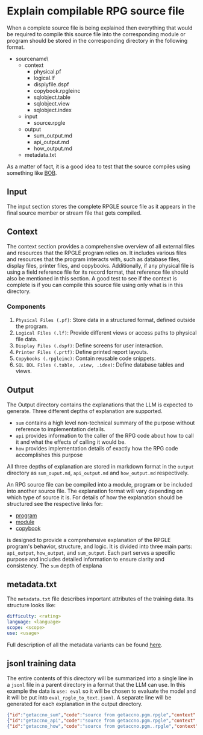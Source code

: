 # Explain compilable RPG source file

When a complete source file is being explained then everything that would be required to compile this source file into the corresponding module or program should be stored in the corresponding directory in the following format.

- sourcename\
  - context
    - physical.pf
    - logical.lf
    - displyfile.dspf
    - copybook.rpgleinc
    - sqlobject.table
    - sqlobject.view
    - sqlobject.index
  - input
    - source.rpgle
  - output
    - sum_output.md
    - api_output.md
    - how_output.md
  - metadata.txt

As a matter of fact, it is a good idea to test that the source compiles using something like [BOB](https://ibm.github.io/ibmi-bob/#/).

## Input

The input section stores the complete RPGLE source file as it appears in the final source member or stream file that gets compiled.

## Context

The context section provides a comprehensive overview of all external files and resources that the RPGLE program relies on. It includes various files and resources that the program interacts with, such as database files, display files, printer files, and copybooks. Additionally, if any physical file is using a field reference file for its record format, that reference file should also be mentioned in this section.  A good test to see if the context is complete is if you can compile this source file using only what is in this directory.

### Components

1. `Physical Files (.pf)`: Store data in a structured format, defined outside the program.
2. `Logical Files (.lf)`: Provide different views or access paths to physical file data.
3. `Display Files (.dspf)`: Define screens for user interaction.
4. `Printer Files (.prtf)`: Define printed report layouts.
5. `Copybooks (.rpgleinc)`: Contain reusable code snippets.
6. `SQL DDL Files (.table, .view, .idex)`: Define database tables and views.

## Output

The Output directory contains the explanations that the LLM is expected to generate.  Three different depths of explanation are supported.

- `sum` contains a high level non-technical summary of the purpose without reference to implementation details.
- `api` provides information to the caller of the RPG code about how to call it
and what the effects of calling it would be.
- `how` provides implementation details of exactly how the RPG code accomplishes this purpose

All three depths of explanation are stored in markdown format in the `output` directory as `sum_ouput.md`, `api_output.md` and `how_output.md` respectively.

An RPG source file can be compiled into a module, program or be included into another source file.  The explanation format will vary depending on which type of source it is. For details of how the explanation should be structured see the respective links for:

- [program](/pages/task/explain_program.md)
- [module](/pages/task/explain_module.md)
- [copybook](/pages/task/explain_copybook.md)

 is designed to provide a comprehensive explanation of the RPGLE program's behavior, structure, and logic. It is divided into three main parts: `api_output`, `how_output`, and `sum_output`. Each part serves a specific purpose and includes detailed information to ensure clarity and consistency.  The `sum` depth of explana

## metadata.txt

The `metadata.txt` file describes important attributes of the training data.  Its structure looks like:

```yaml
difficulty: <rating>
language: <language>
scope: <scope>
use: <usage>
```

Full description of all the metadata variants can be found [here](/pages/metadata.md).


## jsonl training data

The entire contents of this directory will be summarized into a single line in a `jsonl` file in a parent directory in a format that the LLM can use.
In this example the data is `use: eval` so it will  be chosen to evaluate the model and it will be put into `eval_rpgle_to_text.jsonl`.  A separate line will be generated for each explanation in the output directory.

```json
{"id":"getaccno_sum","code":"source from getaccno.pgm.rpgle","context":"all referenced source from context dir","explanation":"from sum_output.md","metadata": {"provenance":"https://github.com/AIforIBMi/rpg-genai-data/tree/main/data/explain/IBM/program/sum_output.md","difficulty":0,"language":"rpg4ff","scope":"file","depth":"sum"}}
{"id":"getaccno_api","code":"source from getaccno.pgm.rpgle","context":"all referenced source from context dir","explanation":"from api_output.md","metadata": {"provenance":"https://github.com/AIforIBMi/rpg-genai-data/tree/main/data/explain/IBM/program/api_output.md","difficulty":0,"language":"rpg4ff","scope":"file","depth":"api"}}
{"id":"getaccno_how","code":"source from getaccno.pgm..rpgle","context":"all referenced source from context dir","explanation":"from how_output.md","metadata": {"provenance":"https://github.com/AIforIBMi/rpg-genai-data/tree/main/data/explain/IBM/program/how_output.md","difficulty":0,"language":"rpg4ff","scope":"file","depth":"how"}}
```